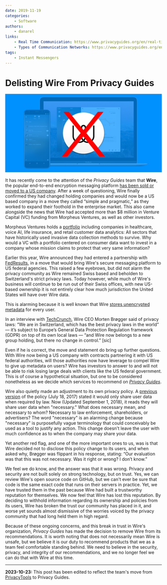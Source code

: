 ```yaml
---
date: 2019-11-19
categories:
    - Software
authors:
    - danarel
links:
    - Real Time Communication: https://www.privacyguides.org/en/real-time-communication/
    - Types of Communication Networks: https://www.privacyguides.org/en/advanced/communication-network-types/
tags:
    - Instant Messengers
---
```

# Delisting Wire From Privacy Guides

!["Delisting Wire" cover image](../assets/images/delisting-wire/cover.png)

It has recently come to the attention of the *Privacy Guides* team that **Wire**, the popular end-to-end encryption messaging platform [has been sold or moved to a US company](https://web.archive.org/web/20201128215737/https://forum.privacytools.io/t/wire-swiss-gmbh-is-now-owned-by-a-usa-holding-company/1932). After a week of questioning, Wire finally confirmed they had changed holding companies and would now be a US based company in a move they called “simple and pragmatic,” as they worked to expand their foothold in the enterprise market. This also came alongside the news that Wire had accepted more than $8 million in Venture Capital (VC) funding from Morpheus Ventures, as well as other investors.<!-- more -->

Morpheus Ventures holds a [portfolio](https://web.archive.org/web/20201128215737/https://morpheus.com/portfolio/) including companies in healthcare, voice AI, life insurance, and retail customer data analytics: All sectors that have historically used invasive data collection methods to survive. Why would a VC with a portfolio centered on consumer data want to invest in a company whose mission claims to protect that very same information?

Earlier this year, Wire announced they had entered a partnership with [FedResults](https://web.archive.org/web/20201128215737/https://www.globenewswire.com/news-release/2019/07/10/1880912/0/en/Wire-and-FedResults-Partner-to-Offer-End-to-End-Encrypted-Collaboration-Platform-to-Government-Agencies.html), in a move that would bring Wire's secure messaging platform to US federal agencies. This raised a few eyebrows, but did not alarm the privacy community as Wire remained Swiss based and beholden to Switzerland's strict privacy laws. Today however, while much of Wire's business will continue to be run out of their Swiss offices, with new US-based ownership it is not entirely clear how much jurisdiction the United States will have over Wire data.

This is alarming because it is well known that Wire [stores unencrypted metadata](https://web.archive.org/web/20201128215737/https://www.vice.com/en_us/article/gvzw5x/secure-messaging-app-wire-stores-everyone-youve-ever-contacted-in-plain-text) for every user.

In an interview with [TechCrunch](https://web.archive.org/web/20201128215737/https://techcrunch.com/2019/11/13/messaging-app-wire-confirms-8-2m-raise-responds-to-privacy-concerns-after-moving-holding-company-to-the-us/), Wire CEO Morten Brøgger said of privacy laws: “We are in Switzerland, which has the best privacy laws in the world” — it’s subject to Europe’s General Data Protection Regulation framework (GDPR) on top of its own local laws — “and Wire now belongs to a new group holding, but there no change in control.” [sic]

Even if he is correct, the move and statement do bring up further questions. With Wire now being a US company with contracts partnering it with US federal authorities, will those authorities now have leverage to compel Wire to give up metadata on users? Wire has investors to answer to and will not be able to risk losing large deals with clients like the US federal government. This is of course a hypothetical situation, but one to be considered nonetheless as we decide which services to recommend on [*Privacy Guides*](https://www.privacyguides.org/en/tools/).

Wire also quietly made an adjustment to its own privacy policy. A [previous version](https://web.archive.org/web/20180324221043/https://wire.com/en/legal/#privacy-7) of the policy (July 18, 2017) stated it would only share user data when required by law. Now (Updated September 1, 2018), it reads they will share user data when "necessary." What does necessary mean, and necessary to whom? Necessary to law enforcement, shareholders, or advertisers? The word "necessary" is an alarming change because "necessary" is purposefully vague terminology that could conceivably be used as a tool to justify any action. This change doesn't leave the user with much confidence as to when the company may share your data.

Yet another red flag, and one of the more important ones to us, was is that Wire decided not to disclose this policy change to its users, and when asked why, Brøgger was flippant in his response, stating: “Our evaluation was that this was not necessary. Was it right or wrong? I don’t know.”

We feel we do know, and the answer was that it was wrong. Privacy and security are not built solely on strong technology, but on trust. Yes, we can review Wire's open source code on GitHub, but we can't ever be sure that code is the same exact code that runs on their servers in practice. Yet, we have trusted them in the past because Wire had built a trustworthy reputation for themselves. We now feel that Wire has lost this reputation. By deciding to withhold information regarding its ownership and policies from its users, Wire has broken the trust our community has placed in it, and worse yet sounds almost dismissive of the worries voiced by the privacy community that had long held them in high regard.

Because of these ongoing concerns, and this break in trust in Wire's organization, *Privacy Guides* has made the decision to remove Wire from its recommendations. It is worth noting that does not necessarily mean Wire is unsafe, but we believe it is our duty to recommend products that we as a team feel comfortable standing behind. We need to believe in the security, privacy, and integrity of our recommendations, and we no longer feel we can do that with Wire at this time.

---

**2023-10-23:** This post has been edited to reflect the team's move from [PrivacyTools](https://www.privacyguides.org/en/about/privacytools/) to Privacy Guides.
